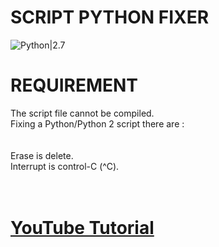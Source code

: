 # SCRIPT PYTHON FIXER
![Python|2.7](https://img.shields.io/badge/Python-2.7-blue.svg)
# REQUIREMENT
The script file cannot be compiled.
<br>Fixing a Python/Python 2 script there are :</br>
<br><br>
Erase is delete.</br>
Interrupt is control-C (^C).</br>
</br></br>
<h1><a href ="https://youtu.be/yqxqnOb6XXI">YouTube Tutorial</a></h1>
